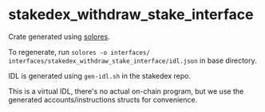 # stakedex_withdraw_stake_interface

Crate generated using [solores](https://github.com/igneous-labs/solores).

To regenerate, run `solores -o interfaces/ interfaces/stakedex_withdraw_stake_interface/idl.json` in base directory.

IDL is generated using `gen-idl.sh` in the stakedex repo.

This is a virtual IDL, there's no actual on-chain program, but we use the generated accounts/instructions structs for convenience.
